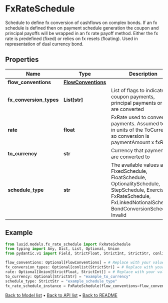 # FxRateSchedule

Schedule to define fx conversion of cashflows on complex bonds. If an fx schedule is defined then  on payment schedule generation the coupon and principal payoffs will be wrapped in an fx rate payoff method.  Either the fx rate is predefined (fixed) or relies on fx resets (floating).  Used in representation of dual currency bond.
## Properties
Name | Type | Description | Notes
------------ | ------------- | ------------- | -------------
**flow_conventions** | [**FlowConventions**](FlowConventions.md) |  | [optional] 
**fx_conversion_types** | **List[str]** | List of flags to indicate if coupon payments, principal payments or both are converted | [optional] 
**rate** | **float** | FxRate used to convert payments. Assumed to be in units of the ToCurrency so conversion is paymentAmount x fxRate | [optional] 
**to_currency** | **str** | Currency that payments are converted to | [optional] 
**schedule_type** | **str** | The available values are: FixedSchedule, FloatSchedule, OptionalitySchedule, StepSchedule, Exercise, FxRateSchedule, FxLinkedNotionalSchedule, BondConversionSchedule, Invalid | 
## Example

```python
from lusid.models.fx_rate_schedule import FxRateSchedule
from typing import Any, Dict, List, Optional, Union
from pydantic.v1 import Field, StrictFloat, StrictInt, StrictStr, conlist, validator

flow_conventions: Optional[FlowConventions] = # Replace with your value
fx_conversion_types: Optional[conlist(StrictStr)] = # Replace with your value
rate: Optional[Union[StrictFloat, StrictInt]] = # Replace with your value
to_currency: Optional[StrictStr] = "example_to_currency"
schedule_type: StrictStr = "example_schedule_type"
fx_rate_schedule_instance = FxRateSchedule(flow_conventions=flow_conventions, fx_conversion_types=fx_conversion_types, rate=rate, to_currency=to_currency, schedule_type=schedule_type)

```

[Back to Model list](../README.md#documentation-for-models) &#8226; [Back to API list](../README.md#documentation-for-api-endpoints) &#8226; [Back to README](../README.md)

